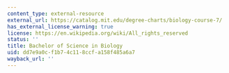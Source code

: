 ```yaml
---
content_type: external-resource
external_url: https://catalog.mit.edu/degree-charts/biology-course-7/
has_external_license_warning: true
license: https://en.wikipedia.org/wiki/All_rights_reserved
status: ''
title: Bachelor of Science in Biology
uid: dd7e9a0c-f1b7-4c11-8ccf-a158f485a6a7
wayback_url: ''
---
```

